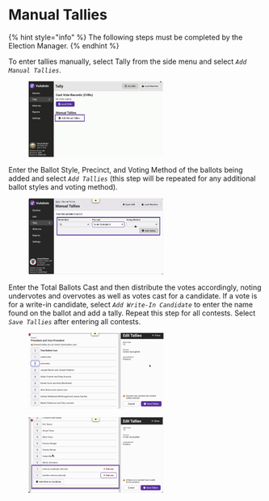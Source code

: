 # Manual Tallies

{% hint style="info" %}
The following steps must be completed by the Election Manager.
{% endhint %}

To enter tallies manually, select Tally from the side menu and select _`Add Manual Tallies`_.&#x20;

<figure><img src="../user-manual/.gitbook/assets/image (48).png" alt="" width="266"><figcaption></figcaption></figure>

Enter the Ballot Style, Precinct, and Voting Method of the ballots being added and select _`Add Tallies`_ (this step will be repeated for any additional ballot styles and voting method).

<figure><img src="../user-manual/.gitbook/assets/image (49).png" alt="" width="266"><figcaption></figcaption></figure>

Enter the Total Ballots Cast and then distribute the votes accordingly, noting undervotes and overvotes as well as votes cast for a candidate.  If a vote is for a write-in candidate, select _`Add Write-In Candidate`_ to enter the name found on the ballot and add a tally. Repeat this step for all contests. Select _`Save Tallies`_ after entering all contests.

<div>

<figure><img src="../user-manual/.gitbook/assets/vxadmin manual tallies data entry.png" alt="" width="267"><figcaption></figcaption></figure>

 

<figure><img src="../user-manual/.gitbook/assets/vxadmin manual tallies write-in.png" alt="" width="266"><figcaption></figcaption></figure>

</div>
